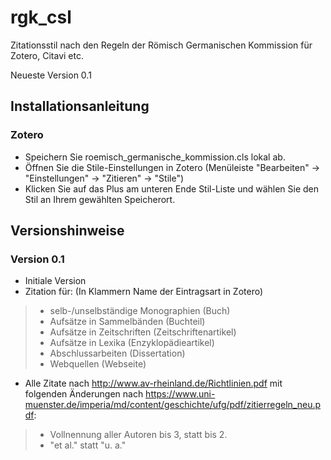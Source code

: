 # rgk_csl
Zitationsstil nach den Regeln der Römisch Germanischen Kommission
für Zotero, Citavi etc.

Neueste Version 0.1

## Installationsanleitung
### Zotero
+ Speichern Sie roemisch_germanische_kommission.cls lokal ab.
+ Öffnen Sie die Stile-Einstellungen in Zotero (Menüleiste "Bearbeiten" -> "Einstellungen" -> "Zitieren" -> "Stile")
+ Klicken Sie auf das Plus am unteren Ende Stil-Liste und wählen Sie den Stil an Ihrem gewählten Speicherort.
## Versionshinweise
### Version 0.1
+ Initiale Version
+ Zitation für: (In Klammern Name der Eintragsart in Zotero)
> +  selb-/unselbständige Monographien (Buch)
> + Aufsätze in Sammelbänden (Buchteil)
> + Aufsätze in Zeitschriften (Zeitschriftenartikel)
> + Aufsätze in Lexika (Enzyklopädieartikel)
> + Abschlussarbeiten (Dissertation)
> + Webquellen (Webseite)
+ Alle Zitate nach http://www.av-rheinland.de/Richtlinien.pdf mit folgenden Änderungen nach https://www.uni-muenster.de/imperia/md/content/geschichte/ufg/pdf/zitierregeln_neu.pdf:
> + Vollnennung aller Autoren bis 3, statt bis 2.
> + "et al." statt "u. a."
